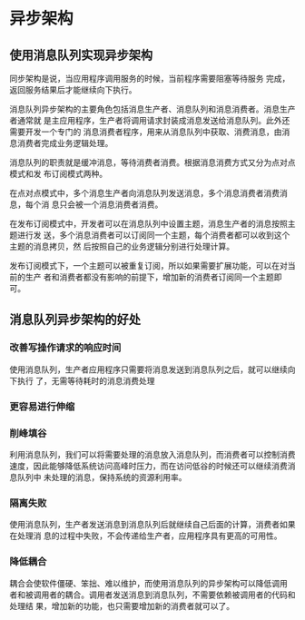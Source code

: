 # 异步架构


## 使用消息队列实现异步架构
同步架构是说，当应用程序调用服务的时候，当前程序需要阻塞等待服务
完成，返回服务结果后才能继续向下执行。

消息队列异步架构的主要角色包括消息生产者、消息队列和消息消费者。消息生产者通常就
是主应用程序，生产者将调用请求封装成消息发送给消息队列。此外还需要开发一个专门的
消息消费者程序，用来从消息队列中获取、消费消息，由消息消费者完成业务逻辑处理。

消息队列的职责就是缓冲消息，等待消费者消费。根据消息消费方式又分为点对点模式和发
布订阅模式两种。

在点对点模式中，多个消息生产者向消息队列发送消息，多个消息消费者消费消息，每个消
息只会被一个消息消费者消费。

在发布订阅模式中，开发者可以在消息队列中设置主题，消息生产者的消息按照主题进行发
送，多个消息消费者可以订阅同一个主题，每个消费者都可以收到这个主题的消息拷贝，然
后按照自己的业务逻辑分别进行处理计算。

发布订阅模式下，一个主题可以被重复订阅，所以如果需要扩展功能，可以在对当前的生产
者和消费者都没有影响的前提下，增加新的消费者订阅同一个主题即可。
## 消息队列异步架构的好处
### 改善写操作请求的响应时间
使用消息队列，生产者应用程序只需要将消息发送到消息队列之后，就可以继续向下执行
了，无需等待耗时的消息消费处理
### 更容易进行伸缩

### 削峰填谷
利用消息队列，我们可以将需要处理的消息放入消息队列，而消费者可以控制消费
速度，因此能够降低系统访问高峰时压力，而在访问低谷的时候还可以继续消费消息队列中
未处理的消息，保持系统的资源利用率。
### 隔离失败
使用消息队列，生产者发送消息到消息队列后就继续自己后面的计算，消费者如果在处理消
息的过程中失败，不会传递给生产者，应用程序具有更高的可用性。
### 降低耦合
耦合会使软件僵硬、笨拙、难以维护，而使用消息队列的异步架构可以降低调用
者和被调用者的耦合。调用者发送消息到消息队列，不需要依赖被调用者的代码和处理结
果，增加新的功能，也只需要增加新的消费者就可以了。
